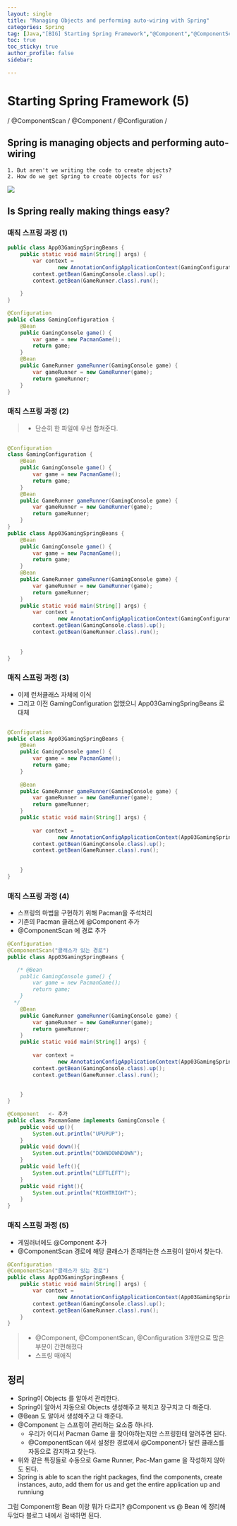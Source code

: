 ```yaml
---
layout: single
title: "Managing Objects and performing auto-wiring with Spring"
categories: Spring
tag: [Java,"[BIG] Starting Spring Framework","@Component","@ComponentScan"]
toc: true
toc_sticky: true
author_profile: false
sidebar:

---
```

# Starting Spring Framework (5)
/ @ComponentScan / @Component / @Configuration /

## Spring is managing objects and performing auto-wiring

	1. But aren't we writing the code to create objects?
	2. How do we get Spring to create objects for us?

![](https://i.imgur.com/4X6BDRZ.png)


## Is Spring really making things easy?

### 매직 스프링 과정 (1)

```java
public class App03GamingSpringBeans {  
    public static void main(String[] args) {  
        var context =  
                new AnnotationConfigApplicationContext(GamingConfiguration.class);  
        context.getBean(GamingConsole.class).up();  
        context.getBean(GameRunner.class).run();  
  
    }  
}
```

```java
@Configuration  
public class GamingConfiguration {  
    @Bean  
    public GamingConsole game() {  
        var game = new PacmanGame();  
        return game;  
    }  
    @Bean  
    public GameRunner gameRunner(GamingConsole game) {  
        var gameRunner = new GameRunner(game);  
        return gameRunner;  
    }  
}
```

### 매직 스프링 과정 (2)

>- 단순히 한 파일에 우선 합쳐준다.

```java
  
@Configuration  
class GamingConfiguration {  
    @Bean  
    public GamingConsole game() {  
        var game = new PacmanGame();  
        return game;  
    }  
    @Bean  
    public GameRunner gameRunner(GamingConsole game) {  
        var gameRunner = new GameRunner(game);  
        return gameRunner;  
    }  
}
public class App03GamingSpringBeans {  
    @Bean  
    public GamingConsole game() {  
        var game = new PacmanGame();  
        return game;  
    }  
    @Bean  
    public GameRunner gameRunner(GamingConsole game) {  
        var gameRunner = new GameRunner(game);  
        return gameRunner;  
    }  
    public static void main(String[] args) {  
        var context =  
                new AnnotationConfigApplicationContext(GamingConfiguration.class);  
        context.getBean(GamingConsole.class).up();  
        context.getBean(GameRunner.class).run();  
  
  
    }  
}
```


### 매직 스프링 과정 (3)
- 이제 런처클래스 자체에 이식
- 그리고 이전 GamingConfiguration 없앴으니 App03GamingSpringBeans 로 대체


```java
  
@Configuration  
public class App03GamingSpringBeans {  
    @Bean  
    public GamingConsole game() {  
        var game = new PacmanGame();  
        return game;  
    }  
  
    @Bean  
    public GameRunner gameRunner(GamingConsole game) {  
        var gameRunner = new GameRunner(game);  
        return gameRunner;  
    }  
    public static void main(String[] args) {  
  
        var context =  
                new AnnotationConfigApplicationContext(App03GamingSpringBeans.class);  
        context.getBean(GamingConsole.class).up();  
        context.getBean(GameRunner.class).run();  
  
  
    }  
}
```


### 매직 스프링 과정 (4)
- 스프링의 마법을 구현하기 위해 Pacman을 주석처리
- 기존의 Pacman 클래스에 @Component 추가
- @ComponentScan 에 경로 추가

```java
@Configuration  
@ComponentScan("클래스가 있는 경로")
public class App03GamingSpringBeans { 

   /* @Bean  
    public GamingConsole game() {  
        var game = new PacmanGame();  
        return game;  
    }  
  */
    @Bean  
    public GameRunner gameRunner(GamingConsole game) {  
        var gameRunner = new GameRunner(game);  
        return gameRunner;  
    }  
    public static void main(String[] args) {  
  
        var context =  
                new AnnotationConfigApplicationContext(App03GamingSpringBeans.class);  
        context.getBean(GamingConsole.class).up();  
        context.getBean(GameRunner.class).run();  
  
  
    }  
}
```

```java
@Component   <- 추가
public class PacmanGame implements GamingConsole {  
    public void up(){  
        System.out.println("UPUPUP");  
    }  
    public void down(){  
        System.out.println("DOWNDOWNDOWN");  
    }  
    public void left(){  
        System.out.println("LEFTLEFT");  
    }  
    public void right(){  
        System.out.println("RIGHTRIGHT");  
    }  
}
```

### 매직 스프링 과정 (5)
- 게임러너에도 @Component 추가
- @ComponentScan 경로에 해당 클래스가 존재하는한 
  스프링이 알아서 찾는다.

```java
@Configuration  
@ComponentScan("클래스가 있는 경로")
public class App03GamingSpringBeans { 
    public static void main(String[] args) {  
        var context =  
                new AnnotationConfigApplicationContext(App03GamingSpringBeans.class);  
        context.getBean(GamingConsole.class).up();  
        context.getBean(GameRunner.class).run();  
    }  
}
```

>- @Component, @ComponentScan, @Configuration 3개만으로 많은 부분이 간편해졌다
>- 스프링 매애직


## 정리
- Spring이 Objects 를 알아서 관리한다.
- Spring이 알아서 자동으로 Objects 생성해주고 북치고 장구치고 다 해준다.
- @Bean 도 알아서 생성해주고 다 해준다.
- @Component 는 스프링이 관리하는 요소중 하나다.
	- 우리가 어디서 Pacman Game 을 찾아야하는지만 스프링한테 알려주면 된다.
	- @ComponentScan 에서 설정한 경로에서 @Component가 달린 클래스를 자동으로 감지하고 찾는다.
- 위와 같은 특징들로 수동으로 Game Runner, Pac-Man game 을 작성하지 않아도 된다.
- Spring is able to scan the right packages, find the components, create instances, auto, add them for us and get the entire application up and runniung

그럼 Component랑 Bean 이랑 뭐가 다르지?
@Component vs @ Bean 에 정리해두었다
블로그 내에서 검색하면 된다.